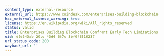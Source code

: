 ```yaml
---
content_type: external-resource
external_url: https://www.coindesk.com/enterprises-building-blockchain-confront-tech-limitations
has_external_license_warning: true
license: https://en.wikipedia.org/wiki/All_rights_reserved
status: valid
title: Enterprises Building Blockchain Confront Early Tech Limitations
uid: d8d843ab-291c-43d6-887c-3bf046616237
url_status_code: 200
wayback_url: ''
---
```

